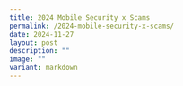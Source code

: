 ```yaml
---
title: 2024 Mobile Security x Scams
permalink: /2024-mobile-security-x-scams/
date: 2024-11-27
layout: post
description: ""
image: ""
variant: markdown
---
```

